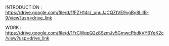 INTRODUCTION : https://drive.google.com/file/d/1fFZH14rz_unuJJCQZtVE9ygBy8LlIB-9/view?usp=drive_link

WORK : https://drive.google.com/file/d/1FrCWqpQ2z8SzmJv5GmwcPbdkVY6YeK2c/view?usp=drive_link

